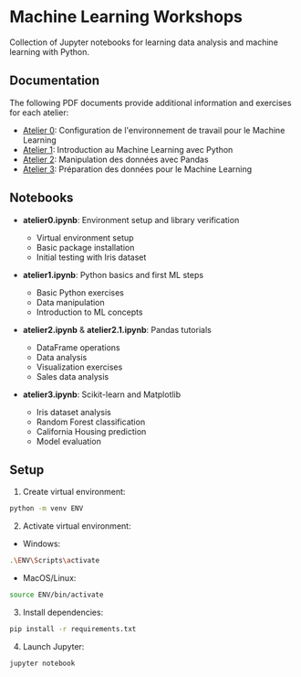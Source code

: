 # Machine Learning Workshops

Collection of Jupyter notebooks for learning data analysis and machine learning with Python.

## Documentation
The following PDF documents provide additional information and exercises for each atelier:
- [Atelier 0](docs/Atelier%200%20_%20Configuration%20de%20l'environnement%20de%20travail%20pour%20le%20Machine%20Learning.pdf): Configuration de l'environnement de travail pour le Machine Learning
- [Atelier 1](docs/Atelier%201%20_%20Introduction%20au%20Machine%20Learning%20avec%20Python.pdf): Introduction au Machine Learning avec Python
- [Atelier 2](docs/Atelier%202%20_%20Manipulation%20des%20données%20avec%20Pandas.pdf): Manipulation des données avec Pandas
- [Atelier 3](docs/Atelier%203%20_%20Préparation%20des%20données%20pour%20le%20Machine%20Learning.pdf): Préparation des données pour le Machine Learning

## Notebooks

- **atelier0.ipynb**: Environment setup and library verification
  - Virtual environment setup
  - Basic package installation
  - Initial testing with Iris dataset

- **atelier1.ipynb**: Python basics and first ML steps
  - Basic Python exercises
  - Data manipulation
  - Introduction to ML concepts

- **atelier2.ipynb** & **atelier2.1.ipynb**: Pandas tutorials
  - DataFrame operations
  - Data analysis
  - Visualization exercises
  - Sales data analysis

- **atelier3.ipynb**: Scikit-learn and Matplotlib
  - Iris dataset analysis
  - Random Forest classification
  - California Housing prediction
  - Model evaluation

## Setup

1. Create virtual environment: 
```bash
python -m venv ENV
```


2. Activate virtual environment:
- Windows:
```bash
.\ENV\Scripts\activate
```
- MacOS/Linux:
```bash
source ENV/bin/activate
```


3. Install dependencies:
```bash
pip install -r requirements.txt
```


4. Launch Jupyter:
```bash
jupyter notebook
```

